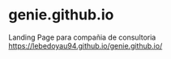 # genie.github.io
Landing Page para compañia de consultoria
https://lebedoyau94.github.io/genie.github.io/
